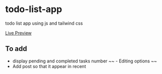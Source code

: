 # todo-list-app
todo list app using js and tailwind css

[Live Preview](https://asminkarki012.github.io/todo-list-app/)

## To add
- display pending and completed tasks number
~~ - Editing options ~~
- Add post so that it appear in recent 
